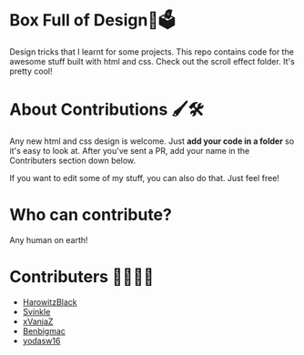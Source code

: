 # Box Full of Design🎊🗳

Design tricks that I learnt for some projects. This repo contains code for the awesome stuff built with html and css. 
Check out the scroll effect folder. It's pretty cool!

# About Contributions 🖌🛠

Any new html and css design is welcome.  Just **add your code in a folder** so it's easy to look at.
After you've sent a PR, add your name in the Contributers section down below.

If you want to edit some of my stuff, you can also do that. Just feel free!

# Who can contribute?

Any human on earth!

# Contributers 👩‍🚀👨‍🎨

* [HarowitzBlack](https://github.com/HarowitzBlack)
* [Svinkle](https://github.com/Svinkle)
* [xVanjaZ](https://github.com/xVanjaZ)
* [Benbigmac](https://github.com/Benbigmac)
* [yodasw16](https://github.com/yodasw16)
